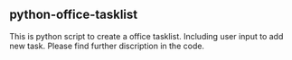 ## python-office-tasklist

This is python script to create a office tasklist. Including user input to add new task.
Please find further discription in the code.

